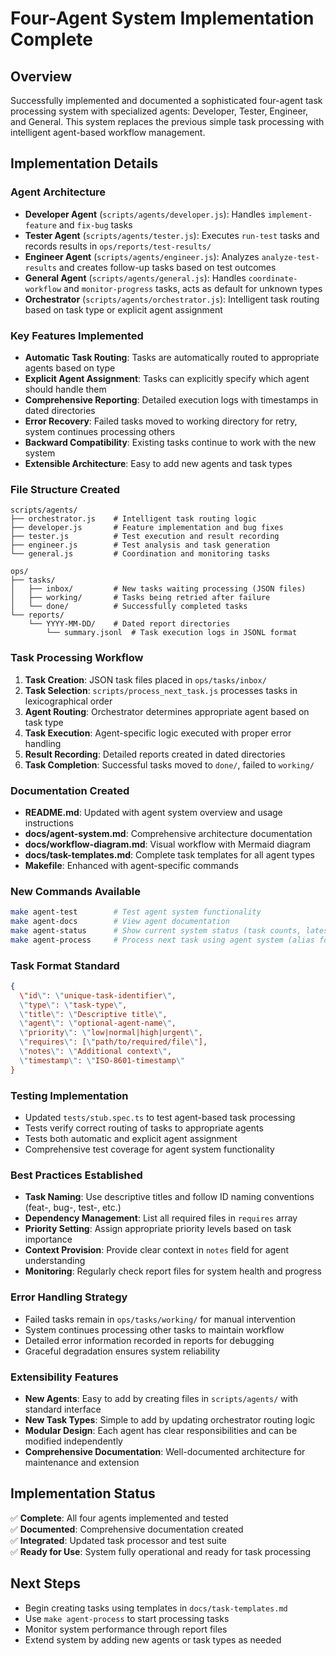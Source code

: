 # Four-Agent System Implementation Complete

## Overview
Successfully implemented and documented a sophisticated four-agent task processing system with specialized agents: Developer, Tester, Engineer, and General. This system replaces the previous simple task processing with intelligent agent-based workflow management.

## Implementation Details

### Agent Architecture
- **Developer Agent** (`scripts/agents/developer.js`): Handles `implement-feature` and `fix-bug` tasks
- **Tester Agent** (`scripts/agents/tester.js`): Executes `run-test` tasks and records results in `ops/reports/test-results/`
- **Engineer Agent** (`scripts/agents/engineer.js`): Analyzes `analyze-test-results` and creates follow-up tasks based on test outcomes
- **General Agent** (`scripts/agents/general.js`): Handles `coordinate-workflow` and `monitor-progress` tasks, acts as default for unknown types
- **Orchestrator** (`scripts/agents/orchestrator.js`): Intelligent task routing based on task type or explicit agent assignment

### Key Features Implemented
- **Automatic Task Routing**: Tasks are automatically routed to appropriate agents based on type
- **Explicit Agent Assignment**: Tasks can explicitly specify which agent should handle them
- **Comprehensive Reporting**: Detailed execution logs with timestamps in dated directories
- **Error Recovery**: Failed tasks moved to working directory for retry, system continues processing others
- **Backward Compatibility**: Existing tasks continue to work with the new system
- **Extensible Architecture**: Easy to add new agents and task types

### File Structure Created
```
scripts/agents/
├── orchestrator.js    # Intelligent task routing logic
├── developer.js       # Feature implementation and bug fixes
├── tester.js          # Test execution and result recording
├── engineer.js        # Test analysis and task generation
└── general.js         # Coordination and monitoring tasks

ops/
├── tasks/
│   ├── inbox/         # New tasks waiting processing (JSON files)
│   ├── working/       # Tasks being retried after failure
│   └── done/          # Successfully completed tasks
└── reports/
    └── YYYY-MM-DD/    # Dated report directories
        └── summary.jsonl  # Task execution logs in JSONL format
```

### Task Processing Workflow
1. **Task Creation**: JSON task files placed in `ops/tasks/inbox/`
2. **Task Selection**: `scripts/process_next_task.js` processes tasks in lexicographical order
3. **Agent Routing**: Orchestrator determines appropriate agent based on task type
4. **Task Execution**: Agent-specific logic executed with proper error handling
5. **Result Recording**: Detailed reports created in dated directories
6. **Task Completion**: Successful tasks moved to `done/`, failed to `working/`

### Documentation Created
- **README.md**: Updated with agent system overview and usage instructions
- **docs/agent-system.md**: Comprehensive architecture documentation
- **docs/workflow-diagram.md**: Visual workflow with Mermaid diagram
- **docs/task-templates.md**: Complete task templates for all agent types
- **Makefile**: Enhanced with agent-specific commands

### New Commands Available
```bash
make agent-test        # Test agent system functionality
make agent-docs        # View agent documentation
make agent-status      # Show current system status (task counts, latest reports)
make agent-process     # Process next task using agent system (alias for process-next-task)
```

### Task Format Standard
```json
{
  \"id\": \"unique-task-identifier\",
  \"type\": \"task-type\",
  \"title\": \"Descriptive title\",
  \"agent\": \"optional-agent-name\",
  \"priority\": \"low|normal|high|urgent\",
  \"requires\": [\"path/to/required/file\"],
  \"notes\": \"Additional context\",
  \"timestamp\": \"ISO-8601-timestamp\"
}
```

### Testing Implementation
- Updated `tests/stub.spec.ts` to test agent-based task processing
- Tests verify correct routing of tasks to appropriate agents
- Tests both automatic and explicit agent assignment
- Comprehensive test coverage for agent system functionality

### Best Practices Established
- **Task Naming**: Use descriptive titles and follow ID naming conventions (feat-, bug-, test-, etc.)
- **Dependency Management**: List all required files in `requires` array
- **Priority Setting**: Assign appropriate priority levels based on task importance
- **Context Provision**: Provide clear context in `notes` field for agent understanding
- **Monitoring**: Regularly check report files for system health and progress

### Error Handling Strategy
- Failed tasks remain in `ops/tasks/working/` for manual intervention
- System continues processing other tasks to maintain workflow
- Detailed error information recorded in reports for debugging
- Graceful degradation ensures system reliability

### Extensibility Features
- **New Agents**: Easy to add by creating files in `scripts/agents/` with standard interface
- **New Task Types**: Simple to add by updating orchestrator routing logic
- **Modular Design**: Each agent has clear responsibilities and can be modified independently
- **Comprehensive Documentation**: Well-documented architecture for maintenance and extension

## Implementation Status
✅ **Complete**: All four agents implemented and tested  
✅ **Documented**: Comprehensive documentation created  
✅ **Integrated**: Updated task processor and test suite  
✅ **Ready for Use**: System fully operational and ready for task processing

## Next Steps
- Begin creating tasks using templates in `docs/task-templates.md`
- Use `make agent-process` to start processing tasks
- Monitor system performance through report files
- Extend system by adding new agents or task types as needed
